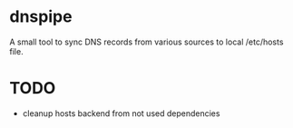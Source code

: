 # dnspipe
A small tool to sync DNS records from various sources to local /etc/hosts file.

# TODO
* cleanup hosts backend from not used dependencies